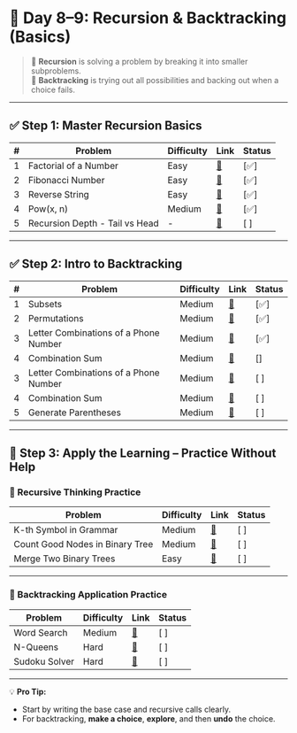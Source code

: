 
# 📘 Day 8–9: Recursion & Backtracking (Basics)

> 🧠 **Recursion** is solving a problem by breaking it into smaller subproblems.  
> 🧩 **Backtracking** is trying out all possibilities and backing out when a choice fails.

---

## ✅ Step 1: Master Recursion Basics

| # | Problem | Difficulty | Link | Status |
|--|---------|------------|------|--------|
| 1 | Factorial of a Number | Easy | [🔗](https://leetcode.com/problems/factorial-trailing-zeroes/) | [✅] |
| 2 | Fibonacci Number | Easy | [🔗](https://leetcode.com/problems/fibonacci-number/) | [✅] |
| 3 | Reverse String | Easy | [🔗](https://leetcode.com/problems/reverse-string/) | [✅] |
| 4 | Pow(x, n) | Medium | [🔗](https://leetcode.com/problems/powx-n/) | [✅] |
| 5 | Recursion Depth - Tail vs Head | - | [🔗](https://www.geeksforgeeks.org/introduction-to-recursion-data-structure-and-algorithm-tutorials/) | [ ] |

---

## ✅ Step 2: Intro to Backtracking

| # | Problem | Difficulty | Link | Status |  
|--|---------|------------|------|--------|
| 1 | Subsets | Medium | [🔗](https://leetcode.com/problems/subsets/) | [✅] |
| 2 | Permutations | Medium | [🔗](https://leetcode.com/problems/permutations/) | [✅] |
| 3 | Letter Combinations of a Phone Number | Medium | [🔗](https://leetcode.com/problems/letter-combinations-of-a-phone-number/) | [✅] |
| 4 | Combination Sum | Medium | [🔗](https://leetcode.com/problems/combination-sum/) | [] |
| 3 | Letter Combinations of a Phone Number | Medium | [🔗](https://leetcode.com/problems/letter-combinations-of-a-phone-number/) | [ ] |
| 4 | Combination Sum | Medium | [🔗](https://leetcode.com/problems/combination-sum/) | [ ] |
| 5 | Generate Parentheses | Medium | [🔗](https://leetcode.com/problems/generate-parentheses/) | [ ] |

---

## 🧪 Step 3: Apply the Learning – Practice Without Help

### 🧠 Recursive Thinking Practice

| Problem | Difficulty | Link | Status |
|---------|------------|------|--------|
| K-th Symbol in Grammar | Medium | [🔗](https://leetcode.com/problems/k-th-symbol-in-grammar/) | [ ] |
| Count Good Nodes in Binary Tree | Medium | [🔗](https://leetcode.com/problems/count-good-nodes-in-binary-tree/) | [ ] |
| Merge Two Binary Trees | Easy | [🔗](https://leetcode.com/problems/merge-two-binary-trees/) | [ ] |

---

### 🔁 Backtracking Application Practice

| Problem | Difficulty | Link | Status |
|---------|------------|------|--------|
| Word Search | Medium | [🔗](https://leetcode.com/problems/word-search/) | [ ] |
| N-Queens | Hard | [🔗](https://leetcode.com/problems/n-queens/) | [ ] |
| Sudoku Solver | Hard | [🔗](https://leetcode.com/problems/sudoku-solver/) | [ ] |

---

💡 **Pro Tip:**  
- Start by writing the base case and recursive calls clearly.  
- For backtracking, **make a choice**, **explore**, and then **undo** the choice.
